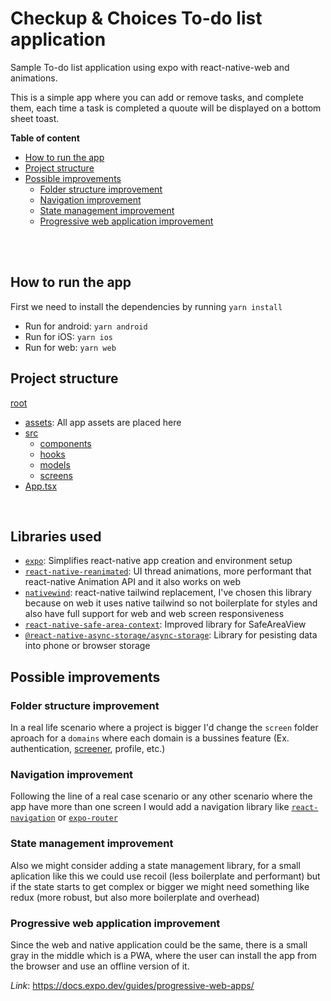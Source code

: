 # Checkup & Choices To-do list application

Sample To-do list application using expo with react-native-web and animations.

This is a simple app where you can add or remove tasks, and complete them, each time a task is completed a quoute will be displayed on a bottom sheet toast.

**Table of content**

- [How to run the app](#how-to-run-the-app)
- [Project structure](#project-structure)
- [Possible improvements](#possible-improvements)
  - [Folder structure improvement](#folder-structure-improvement)
  - [Navigation improvement](#navigation-improvement)
  - [State management improvement](#state-management-improvement)
  - [Progressive web application improvement](#progressive-web-application-improvement)

<br/>
<br/>

## How to run the app

First we need to install the dependencies by running `yarn install`

- Run for android: `yarn android`
- Run for iOS: `yarn ios`
- Run for web: `yarn web`

## Project structure

[root](.)

- [assets](./assets/): All app assets are placed here
- [src](./src/)
  - [components](./src/components/)
  - [hooks](./src/components/)
  - [models](./src/components/)
  - [screens](./src/components/)
- [App.tsx](./App.tsx)

<br/>

## Libraries used

- [`expo`](http://expo.dev): Simplifies react-native app creation and environment setup
- [`react-native-reanimated`](https://docs.swmansion.com/react-native-reanimated/): UI thread animations, more performant that react-native Animation API and it also works on web
- [`nativewind`](https://www.nativewind.dev/v4/overview): react-native tailwind replacement, I've chosen this library because on web it uses native tailwind so not boilerplate for styles and also have full support for web and web screen responsiveness
- [`react-native-safe-area-context`](https://github.com/th3rdwave/react-native-safe-area-context): Improved library for SafeAreaView
- [`@react-native-async-storage/async-storage`](https://react-native-async-storage.github.io/async-storage/docs/usage/): Library for pesisting data into phone or browser storage

## Possible improvements

### Folder structure improvement

In a real life scenario where a project is bigger I'd change the `screen` folder aproach for a `domains` where each domain is a bussines feature (Ex. authentication, [screener](https://my.checkupandchoices.com/screener/questions), profile, etc.)

### Navigation improvement

Following the line of a real case scenario or any other scenario where the app have more than one screen I would add a navigation library like [`react-navigation`](https://reactnavigation.org/) or [`expo-router`](https://docs.expo.dev/router/introduction/)

### State management improvement

Also we might consider adding a state management library, for a small aplication like this we could use recoil (less boilerplate and performant) but if the state starts to get complex or bigger we might need something like redux (more robust, but also more boilerplate and overhead)

### Progressive web application improvement

Since the web and native application could be the same, there is a small gray in the middle which is a PWA, where the user can install the app from the browser and use an offline version of it.

_Link_: https://docs.expo.dev/guides/progressive-web-apps/
